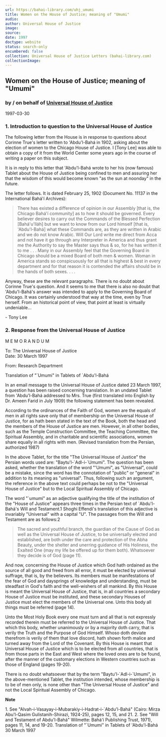 ```yaml
---
url: https://bahai-library.com/uhj_umumi
title: Women on the House of Justice; meaning of "Umumi"
audio: 
author: Universal House of Justice
image: 
source: 
date: 1997
doctype: website
status: search-only
encumbered: false
collection: Universal House of Justice Letters (bahai-library.com)
collectionImage: 
---
```



## Women on the House of Justice; meaning of "Umumi"

### by / on behalf of [Universal House of Justice](https://bahai-library.com/author/Universal+House+of+Justice)

1997-03-30


### 1\. Introduction to question to the Universal House of Justice

The following letter from the House is in response to questions about Corinne True's letter written to 'Abdu'l-Bahá in 1902, asking about the election of women to the Chicago House of Justice. I \[Tony Lee\] was able to obtain a copy of it from the World Center some years ago in the course of writing a paper on this subject.

It is in reply to this letter that 'Abdu'l-Bahá wrote to her his (now famous) Tablet about the House of Justice being confined to men and assuring her that the wisdom of this would become known "as the sun at noonday" in the future.

The letter follows. It is dated February 25, 1902 (Document No. 11137 in the International Bahá'í Archives):

> There has existed a difference of opinion in our Assembly \[that is, the Chicago Bahá'í community\] as to how it should be governed. Every believer desires to carry out the Commands of the Blessed Perfection \[Bahá'u'lláh\] but we want to know from our Lord himself \[that is, 'Abdu'l-Bahá\] what these Commands are, as they are written in Arabic and we do not know Arabic. Will Our Lord write me direct from Acca and not have it go through any Interpreter in America and thus grant me the Authority to say the Master says thus & so, for he has written it to me . . . Many in our Assembly feel that the Governing Board in Chicago should be a mixed Board of both men & women. Woman in America stands so conspicuously for all that is highest & best in every department and for that reason it is contended the affairs should be in the hands of both sexes. . . .

Anyway, these are the relevant paragraphs. There is no doubt about Corinne True's question. And it seems to me that there is also no doubt that 'Abdu'l-Bahá's answer was intended to apply to the Governing Board of Chicago. It was certainly understood that way at the time, even by True herself. From an historical point of view, that point at least is virtually undeniable...

\- Tony Lee

### 2\. Response from the Universal House of Justice

M E M O R A N D U M

To: The Universal House of Justice  
Date: 30 March 1997

From: Research Department

Translation of "\`Umumi" in Tablets of \`Abdu'l-Bahá

In an email message to the Universal House of Justice dated 23 March 1997, a question has been raised concerning translation. In an undated Tablet from 'Abdu'l-Bahá addressed to Mrs. True (first translated into English by Dr. Ameen Farid in July 1909) the following statement has been revealed.

According to the ordinances of the Faith of God, women are the equals of men in all rights save only that of membership on the Universal House of Justice, for as hath been stated in the text of the Book, both the head and the members of the House of Justice are men. However, in all other bodies, such as the Temple Construction Committee, the Teaching Committee, the Spiritual Assembly, and in charitable and scientific associations, women share equally in all rights with men. (Revised translation from the Persian, authorized 1987)

In the above Tablet, for the title "The Universal House of Justice" the Persian words used are: "Baytu'l-\`Adl-i-\`Umumi". The question has been asked, whether the translation of the word "'Umumi", as "Universal", could be a mistake, since the word has the connotation of "public" or "general" in addition to its meaning as "universal". Thus, following such an argument, the reference in the above text could perhaps be not to the "Universal House of Justice" but to the Local Spiritual Assembly of Chicago.

The word "\`umumi" as an adjective qualifying the title of the institution of the "House of Justice" appears three times in the Persian text of \`Abdu'l-Bahá's Will and Testament.1 Shoghi Effendi's translation of this adjective is invariably "Universal" with a capital "U". The passages from the Will and Testament are as follows:2

> The sacred and youthful branch, the guardian of the Cause of God as well as the Universal House of Justice, to be universally elected and established, are both under the care and protection of the Abha Beauty, under the shelter and unerring guidance of His Holiness, the Exalted One (may my life be offered up for them both). Whatsoever they decide is of God (page 11).

And now, concerning the House of Justice which God hath ordained as the source of all good and freed from all error, it must be elected by universal suffrage, that is, by the believers. Its members must be manifestations of the fear of God and daysprings of knowledge and understanding, must be steadfast in God's faith and the well-wishers of all mankind. By this House is meant the Universal House of Justice, that is, in all countries a secondary House of Justice must be instituted, and these secondary Houses of Justice must elect the members of the Universal one. Unto this body all things must be referred (page 14).

Unto the Most Holy Book every one must turn and all that is not expressly recorded therein must be referred to the Universal House of Justice. That which this body, whether unanimously or by a majority doth carry, that is verily the Truth and the Purpose of God Himself. Whoso doth deviate therefrom is verily of them that love discord, hath shown forth malice and turned away from the Lord of the Covenant. By this House is meant that Universal House of Justice which is to be elected from all countries, that is from those parts in the East and West where the loved ones are to be found, after the manner of the customary elections in Western countries such as those of England (pages 19-20).

There is no doubt whatsoever that by the term "Baytu'l-\`Adl-i-\`Umumi", in the above-mentioned Tablet, the institution intended, whose membership is to be of men only, is none other than "The Universal House of Justice" and not the Local Spiritual Assembly of Chicago.

**Note**

1\. See "Alvah-i-Vasayay-i-Mubarakiy-i-Hadrat-i-\`Abdu'l-Bahá" (Cairo: Mirza Abu'l-Qasim Gulistanih-Shirazi, 1924-25), pages 12, 15, and 21. 2. See "Will and Testament of Abdu'l-Bahá" Wilmette: Bahá'í Publishing Trust, 1971), pages 11, 14, and 19-20. Translation of "\`Umumi" in Tablets of 'Abdu'l-Bahá 30 March 1997